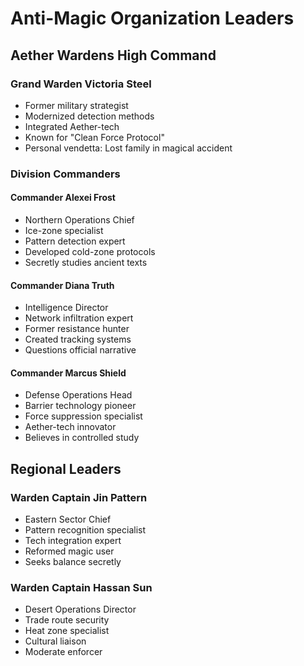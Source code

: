 # Anti-Magic Organization Leaders

## Aether Wardens High Command

### Grand Warden Victoria Steel
- Former military strategist
- Modernized detection methods
- Integrated Aether-tech
- Known for "Clean Force Protocol"
- Personal vendetta: Lost family in magical accident

### Division Commanders

#### Commander Alexei Frost
- Northern Operations Chief
- Ice-zone specialist
- Pattern detection expert
- Developed cold-zone protocols
- Secretly studies ancient texts

#### Commander Diana Truth
- Intelligence Director
- Network infiltration expert
- Former resistance hunter
- Created tracking systems
- Questions official narrative

#### Commander Marcus Shield
- Defense Operations Head
- Barrier technology pioneer
- Force suppression specialist
- Aether-tech innovator
- Believes in controlled study

## Regional Leaders

### Warden Captain Jin Pattern
- Eastern Sector Chief
- Pattern recognition specialist
- Tech integration expert
- Reformed magic user
- Seeks balance secretly

### Warden Captain Hassan Sun
- Desert Operations Director
- Trade route security
- Heat zone specialist
- Cultural liaison
- Moderate enforcer
